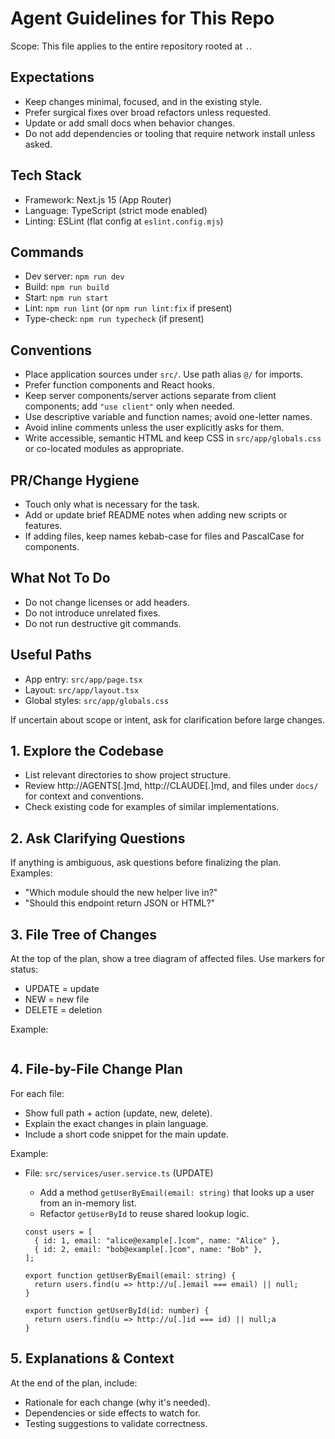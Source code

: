 # Agent Guidelines for This Repo

Scope: This file applies to the entire repository rooted at `.`.

## Expectations

- Keep changes minimal, focused, and in the existing style.
- Prefer surgical fixes over broad refactors unless requested.
- Update or add small docs when behavior changes.
- Do not add dependencies or tooling that require network install unless asked.

## Tech Stack

- Framework: Next.js 15 (App Router)
- Language: TypeScript (strict mode enabled)
- Linting: ESLint (flat config at `eslint.config.mjs`)

## Commands

- Dev server: `npm run dev`
- Build: `npm run build`
- Start: `npm run start`
- Lint: `npm run lint` (or `npm run lint:fix` if present)
- Type-check: `npm run typecheck` (if present)

## Conventions

- Place application sources under `src/`. Use path alias `@/` for imports.
- Prefer function components and React hooks.
- Keep server components/server actions separate from client components; add `"use client"` only when needed.
- Use descriptive variable and function names; avoid one-letter names.
- Avoid inline comments unless the user explicitly asks for them.
- Write accessible, semantic HTML and keep CSS in `src/app/globals.css` or co-located modules as appropriate.

## PR/Change Hygiene

- Touch only what is necessary for the task.
- Add or update brief README notes when adding new scripts or features.
- If adding files, keep names kebab-case for files and PascalCase for components.

## What Not To Do

- Do not change licenses or add headers.
- Do not introduce unrelated fixes.
- Do not run destructive git commands.

## Useful Paths

- App entry: `src/app/page.tsx`
- Layout: `src/app/layout.tsx`
- Global styles: `src/app/globals.css`

If uncertain about scope or intent, ask for clarification before large changes.

## 1. Explore the Codebase

* List relevant directories to show project structure.
* Review http://AGENTS[.]md, http://CLAUDE[.]md, and files under `docs/` for context and conventions.
* Check existing code for examples of similar implementations.

## 2. Ask Clarifying Questions

If anything is ambiguous, ask questions before finalizing the plan.
Examples:

* "Which module should the new helper live in?"
* "Should this endpoint return JSON or HTML?"

## 3. File Tree of Changes

At the top of the plan, show a tree diagram of affected files.
Use markers for status:

* UPDATE = update
* NEW = new file
* DELETE = deletion

Example:
```

```

## 4. File-by-File Change Plan

For each file:

* Show full path + action (update, new, delete).
* Explain the exact changes in plain language.
* Include a short code snippet for the main update.

Example:

* File: `src/services/user.service.ts` (UPDATE)

  * Add a method `getUserByEmail(email: string)` that looks up a user from an in-memory list.
  * Refactor `getUserById` to reuse shared lookup logic.

  ```
  const users = [
    { id: 1, email: "alice@example[.]com", name: "Alice" },
    { id: 2, email: "bob@example[.]com", name: "Bob" },
  ];

  export function getUserByEmail(email: string) {
    return users.find(u => http://u[.]email === email) || null;
  }

  export function getUserById(id: number) {
    return users.find(u => http://u[.]id === id) || null;a
  }
  ```

## 5. Explanations & Context

At the end of the plan, include:

* Rationale for each change (why it's needed).
* Dependencies or side effects to watch for.
* Testing suggestions to validate correctness.
